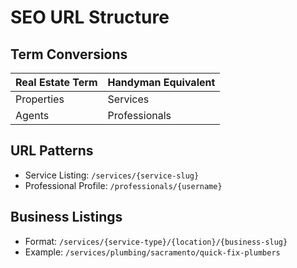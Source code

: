 # SEO URL Structure

## Term Conversions

| Real Estate Term | Handyman Equivalent |
|------------------|---------------------|
| Properties       | Services            |
| Agents           | Professionals       |

## URL Patterns
- Service Listing: `/services/{service-slug}`
- Professional Profile: `/professionals/{username}`
## Business Listings
- Format: `/services/{service-type}/{location}/{business-slug}`
- Example: `/services/plumbing/sacramento/quick-fix-plumbers`
